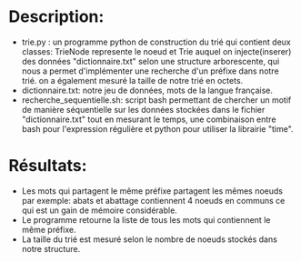 # Description:
- trie.py : un programme python de construction du trié qui contient deux classes: TrieNode represente le noeud et Trie auquel on injecte(inserer) des données "dictionnaire.txt" selon une structure arborescente, qui nous a permet d'implémenter une recherche d'un préfixe dans notre trié.
on a également mesuré la taille de notre trié en octets.
- dictionnaire.txt: notre jeu de données, mots de la langue française.
- recherche_sequentielle.sh: script bash permettant de chercher un motif de manière séquentielle sur les données stockées dans le fichier "dictionnaire.txt" tout en mesurant le temps, une combinaison entre bash pour l'expression régulière et python pour utiliser la librairie "time".
# Résultats:
- Les mots qui partagent le même préfixe partagent les mêmes noeuds par exemple: abats et abattage contiennent 4 noeuds en communs ce qui est un gain de mémoire considérable.
- Le programme retourne la liste de tous les mots qui contiennent le même préfixe.
- La taille du trié est mesuré selon le nombre de noeuds stockés dans notre structure.
